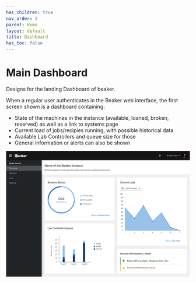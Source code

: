 ```yaml
---
has_children: true
nav_order: 2
parent: Home
layout: default
title: Dashboard
has_toc: false
---
```


# Main Dashboard

Designs for the landing Dashboard of beaker.

When a regular user authenticates in the Beaker web interface, the first screen shown is a dashboard containing:

- State of the machines in the instance (available, loaned, broken, reserved) as well as a link to systems page
- Current load of jobs/recipies running, with possible historical data
- Available Lab Controllers and queue size for those
- General information or alerts can also be shown

![](img/dashboard.png)
